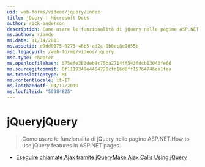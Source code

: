 ```yaml
---
uid: web-forms/videos/jquery/index
title: jQuery | Microsoft Docs
author: rick-anderson
description: Come usare le funzionalità di jQuery nelle pagine ASP.NET.
ms.author: riande
ms.date: 11/14/2011
ms.assetid: e9dd0075-0273-48b5-ad2c-0b0ec8e1055b
msc.legacyurl: /web-forms/videos/jquery
msc.type: chapter
ms.openlocfilehash: 575efe383deb8c75ba2714ff543fdcb13043fe66
ms.sourcegitcommit: 0f1119340e4464720cfd16d0ff15764746ea1fea
ms.translationtype: MT
ms.contentlocale: it-IT
ms.lasthandoff: 04/17/2019
ms.locfileid: "59384825"
---
```

# <a name="jquery"></a><span data-ttu-id="8721d-103">jQuery</span><span class="sxs-lookup"><span data-stu-id="8721d-103">jQuery</span></span>

> <span data-ttu-id="8721d-104">Come usare le funzionalità di jQuery nelle pagine ASP.NET.</span><span class="sxs-lookup"><span data-stu-id="8721d-104">How to use jQuery features in ASP.NET pages.</span></span>


- [<span data-ttu-id="8721d-105">Eseguire chiamate Ajax tramite jQuery</span><span class="sxs-lookup"><span data-stu-id="8721d-105">Make Ajax Calls Using jQuery</span></span>](how-do-i-make-ajax-calls-using-jquery.md)
